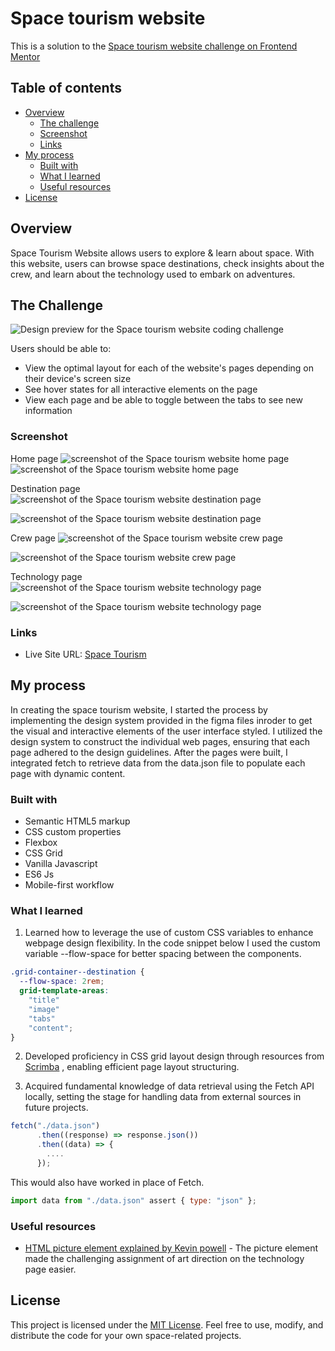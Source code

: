 # Space tourism website

This is a solution to the [Space tourism website challenge on Frontend Mentor](https://www.frontendmentor.io/challenges/space-tourism-multipage-website-gRWj1URZ3)

## Table of contents

- [Overview](#overview)
  - [The challenge](#the-challenge)
  - [Screenshot](#screenshot)
  - [Links](#links)
- [My process](#my-process)
  - [Built with](#built-with)
  - [What I learned](#what-i-learned)
  - [Useful resources](#useful-resources)
- [License](#license)

## Overview

Space Tourism Website allows users to explore & learn about space. With this website, users can browse space destinations, check insights about the crew, and learn about the technology used to embark on adventures.

## The Challenge

![Design preview for the Space tourism website coding challenge](./preview/preview.jpg)

Users should be able to:

- View the optimal layout for each of the website's pages depending on their device's screen size
- See hover states for all interactive elements on the page
- View each page and be able to toggle between the tabs to see new information

### Screenshot

Home page
![screenshot of the Space tourism website home page](./preview/Screen%20Shot%20home%201.png)
![screenshot of the Space tourism website home page](./preview/Screen%20Shot%20home%202.png)

Destination page
![screenshot of the Space tourism website destination page](./preview/Screen%20Shot%20destination%201.png)

![screenshot of the Space tourism website destination page](./preview/Screen%20Shot%20destination%202.png)

Crew page
![screenshot of the Space tourism website crew page](./preview/Screen%20Shot%20crew%201.png)

![screenshot of the Space tourism website crew page](./preview/Screen%20Shot%20crew%202.png)

Technology page
![screenshot of the Space tourism website technology page](./preview/Screen%20Shot%20technology%201.png)

![screenshot of the Space tourism website technology page](./preview/Screen%20Shot%20technology%202.png)

### Links

- Live Site URL: [Space Tourism](https://safari-nafasi.netlify.app/)

## My process

In creating the space tourism website, I started the process by implementing the design system provided in the figma files inroder to get the visual and interactive elements of the user interface styled. I utilized the design system to construct the individual web pages, ensuring that each page adhered to the design guidelines. After the pages were built, I integrated fetch to retrieve data from the data.json file to populate each page with dynamic content.

### Built with

- Semantic HTML5 markup
- CSS custom properties
- Flexbox
- CSS Grid
- Vanilla Javascript
- ES6 Js
- Mobile-first workflow

### What I learned

1. Learned how to leverage the use of custom CSS variables to enhance webpage design flexibility.
   In the code snippet below I used the custom variable --flow-space for better spacing between the components.

```css
.grid-container--destination {
  --flow-space: 2rem;
  grid-template-areas:
    "title"
    "image"
    "tabs"
    "content";
}
```

2. Developed proficiency in CSS grid layout design through resources from [Scrimba](https://scrimba.com/) , enabling efficient page layout structuring.

3. Acquired fundamental knowledge of data retrieval using the Fetch API locally, setting the stage for handling data from external sources in future projects.

```js
fetch("./data.json")
      .then((response) => response.json())
      .then((data) => {
        ....
      });
```

This would also have worked in place of Fetch.

```js
import data from "./data.json" assert { type: "json" };
```

### Useful resources

- [HTML picture element explained by Kevin powell](https://youtu.be/Rik3gHT24AM?si=6yfPHYJ3Wa_XHIjq) - The picture element made the challenging assignment of art direction on the technology page easier.

## License

This project is licensed under the [MIT License](LICENSE). Feel free to use, modify, and distribute the code for your own space-related projects.
